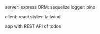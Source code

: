 server: express
ORM: sequelize
logger: pino


client: react
styles: tailwind

app with REST API of todos